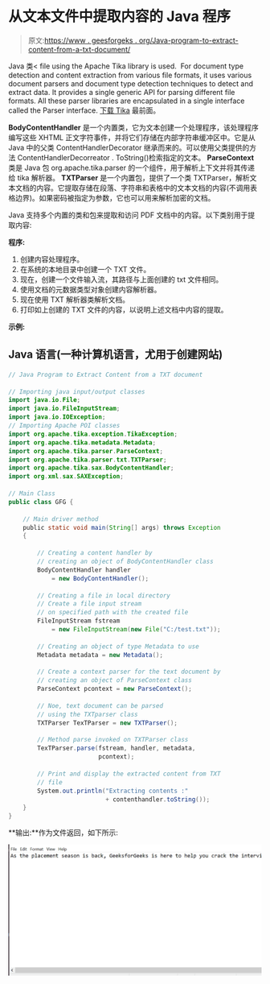 # 从文本文件中提取内容的 Java 程序

> 原文:[https://www . geesforgeks . org/Java-program-to-extract-content-from-a-txt-document/](https://www.geeksforgeeks.org/java-program-to-extract-content-from-a-txt-document/)

Java 类< file using the Apache Tika library is used.  For document type detection and content extraction from various file formats, it uses various document parsers and document type detection techniques to detect and extract data. It provides a single generic API for parsing different file formats. All these parser libraries are encapsulated in a single interface called the Parser interface. [下载 Tika](https://tika.apache.org/download.html) 最前面。

**BodyContentHandler** 是一个内置类，它为文本创建一个处理程序，该处理程序编写这些 XHTML 正文字符事件，并将它们存储在内部字符串缓冲区中。它是从 Java 中的父类 ContentHandlerDecorator 继承而来的。可以使用父类提供的方法 ContentHandlerDecorreator . ToString()检索指定的文本。 **ParseContext** 类是 Java 包 org.apache.tika.parser 的一个组件，用于解析上下文并将其传递给 tika 解析器。 **TXTParser** 是一个内置包，提供了一个类 TXTParser，解析文本文档的内容。它提取存储在段落、字符串和表格中的文本文档的内容(不调用表格边界)。如果密码被指定为参数，它也可以用来解析加密的文档。

Java 支持多个内置的类和包来提取和访问 PDF 文档中的内容。以下类别用于提取内容:

**程序:**

1.  创建内容处理程序。
2.  在系统的本地目录中创建一个 TXT 文件。
3.  现在，创建一个文件输入流，其路径与上面创建的 txt 文件相同。
4.  使用文档的元数据类型对象创建内容解析器。
5.  现在使用 TXT 解析器类解析文档。
6.  打印如上创建的 TXT 文件的内容，以说明上述文档中内容的提取。

**示例:**

## Java 语言(一种计算机语言，尤用于创建网站)

```java
// Java Program to Extract Content from a TXT document

// Importing java input/output classes
import java.io.File;
import java.io.FileInputStream;
import java.io.IOException;
// Importing Apache POI classes
import org.apache.tika.exception.TikaException;
import org.apache.tika.metadata.Metadata;
import org.apache.tika.parser.ParseContext;
import org.apache.tika.parser.txt.TXTParser;
import org.apache.tika.sax.BodyContentHandler;
import org.xml.sax.SAXException;

// Main Class
public class GFG {

    // Main driver method
    public static void main(String[] args) throws Exception
    {

        // Creating a content handler by
        // creating an object of BodyContentHandler class
        BodyContentHandler handler
            = new BodyContentHandler();

        // Creating a file in local directory
        // Create a file input stream
        // on specified path with the created file
        FileInputStream fstream
            = new FileInputStream(new File("C:/test.txt"));

        // Creating an object of type Metadata to use
        Metadata metadata = new Metadata();

        // Create a context parser for the text document by
        // creating an object of ParseContext class
        ParseContext pcontext = new ParseContext();

        // Noe, text document can be parsed
        // using the TXTparser class
        TXTParser TexTParser = new TXTParser();

        // Method parse invoked on TXTParser class
        TexTParser.parse(fstream, handler, metadata,
                         pcontext);

        // Print and display the extracted content from TXT
        // file
        System.out.println("Extracting contents :"
                           + contenthandler.toString());
    }
}
```

**输出:**作为文件返回，如下所示:

![](img/dd91a00a04e47174fa4ad18522981642.png)